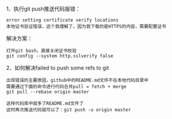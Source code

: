 1、执行git push推送代码报错：

    error setting certificate verify locations
    本地证书验证错误，这个我理解了，因为我下载的是HTTPS的内容，需要配置证书

解决方案：

    打开git bash，直接关闭证书校验
    git config --system http.sslverify false

2、如何解决failed to push some refs to git

    出现错误的主要原因，github中的README.md文件不在本地代码目录中
    需要通过下面的命令进行代码合并pull = fetch + merge
    git pull --rebase origin master

    这样代码库中就多了README.md文件了
    这时再次推送代码就可以了：git push -u origin master